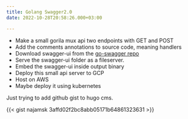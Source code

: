 ```yaml
---
title: Golang Swagger2.0
date: 2022-10-28T20:58:26.000+03:00

---
```

* Make a small gorila mux api two endpoints with GET and POST
* Add the comments annotations to source code, meaning handlers
* Download swagger-ui from the [go-swagger repo](https://github.com/swagger-api/swagger-ui)
* Serve the swagger-ui folder as a fileserver.
* Embed the swagger-ui inside output binary
* Deploy this small api server to GCP
* Host on AWS
* Maybe deploy it using kubernetes

Just trying to add github gist to hugo cms.

{{< gist najamsk 3affd02f2bc8abb05171b64861323631 >}}